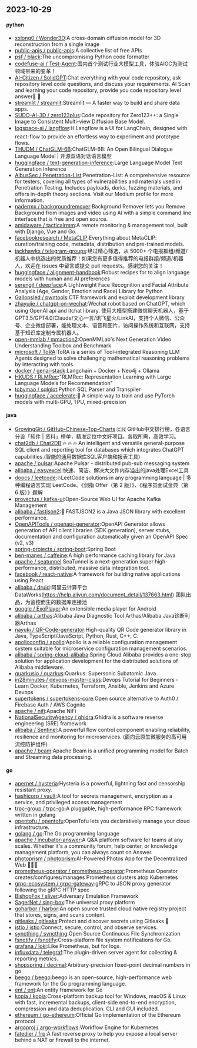 ## 2023-10-29

#### python
* [xxlong0 / Wonder3D](https://github.com/xxlong0/Wonder3D):A cross-domain diffusion model for 3D reconstruction from a single image
* [public-apis / public-apis](https://github.com/public-apis/public-apis):A collective list of free APIs
* [psf / black](https://github.com/psf/black):The uncompromising Python code formatter
* [codefuse-ai / Test-Agent](https://github.com/codefuse-ai/Test-Agent):国内首个测试行业大模型工具，体验AIGC为测试领域带来的变革！
* [AI-Citizen / SolidGPT](https://github.com/AI-Citizen/SolidGPT):Chat everything with your code repository, ask repository level code questions, and discuss your requirements. AI Scan and learning your code repository, provide you code repository level answer🧱 🧱
* [streamlit / streamlit](https://github.com/streamlit/streamlit):Streamlit — A faster way to build and share data apps.
* [SUDO-AI-3D / zero123plus](https://github.com/SUDO-AI-3D/zero123plus):Code repository for Zero123++: a Single Image to Consistent Multi-view Diffusion Base Model.
* [logspace-ai / langflow](https://github.com/logspace-ai/langflow):⛓️ Langflow is a UI for LangChain, designed with react-flow to provide an effortless way to experiment and prototype flows.
* [THUDM / ChatGLM-6B](https://github.com/THUDM/ChatGLM-6B):ChatGLM-6B: An Open Bilingual Dialogue Language Model | 开源双语对话语言模型
* [huggingface / text-generation-inference](https://github.com/huggingface/text-generation-inference):Large Language Model Text Generation Inference
* [AlbusSec / Penetration-List](https://github.com/AlbusSec/Penetration-List):Penetration-List: A comprehensive resource for testers, covering all types of vulnerabilities and materials used in Penetration Testing. Includes payloads, dorks, fuzzing materials, and offers in-depth theory sections. Visit our Medium profile for more information.
* [nadermx / backgroundremover](https://github.com/nadermx/backgroundremover):Background Remover lets you Remove Background from images and video using AI with a simple command line interface that is free and open source.
* [amidaware / tacticalrmm](https://github.com/amidaware/tacticalrmm):A remote monitoring & management tool, built with Django, Vue and Go.
* [facebookresearch / MetaCLIP](https://github.com/facebookresearch/MetaCLIP):Everything about MetaCLIP: curation/training code, metadata, distribution and pre-trained models.
* [jackhawks / telegram-groups](https://github.com/jackhawks/telegram-groups):经过精心筛选，从 5000+ 个电报群组/频道/机器人中挑选出的优质推荐！如果您有更多值得推荐的电报群组/频道/机器人，欢迎在 issues 中留言或提交 pull requests。感谢您的关注！
* [huggingface / alignment-handbook](https://github.com/huggingface/alignment-handbook):Robust recipes for to align language models with human and AI preferences
* [serengil / deepface](https://github.com/serengil/deepface):A Lightweight Face Recognition and Facial Attribute Analysis (Age, Gender, Emotion and Race) Library for Python
* [Gallopsled / pwntools](https://github.com/Gallopsled/pwntools):CTF framework and exploit development library
* [zhayujie / chatgpt-on-wechat](https://github.com/zhayujie/chatgpt-on-wechat):Wechat robot based on ChatGPT, which using OpenAI api and itchat library. 使用大模型搭建微信聊天机器人，基于 GPT3.5/GPT4.0/Claude/文心一言/讯飞星火/LinkAI，支持个人微信、公众号、企业微信部署，能处理文本、语音和图片，访问操作系统和互联网，支持基于知识库定制专属机器人。
* [open-mmlab / mmaction2](https://github.com/open-mmlab/mmaction2):OpenMMLab's Next Generation Video Understanding Toolbox and Benchmark
* [microsoft / ToRA](https://github.com/microsoft/ToRA):ToRA is a series of Tool-integrated Reasoning LLM Agents designed to solve challenging mathematical reasoning problems by interacting with tools.
* [docker / genai-stack](https://github.com/docker/genai-stack):Langchain + Docker + Neo4j + Ollama
* [HKUDS / RLMRec](https://github.com/HKUDS/RLMRec):"RLMRec: Representation Learning with Large Language Models for Recommendation"
* [tobymao / sqlglot](https://github.com/tobymao/sqlglot):Python SQL Parser and Transpiler
* [huggingface / accelerate](https://github.com/huggingface/accelerate):🚀 A simple way to train and use PyTorch models with multi-GPU, TPU, mixed-precision

#### java
* [GrowingGit / GitHub-Chinese-Top-Charts](https://github.com/GrowingGit/GitHub-Chinese-Top-Charts):🇨🇳 GitHub中文排行榜，各语言分设「软件 | 资料」榜单，精准定位中文好项目。各取所需，高效学习。
* [chat2db / Chat2DB](https://github.com/chat2db/Chat2DB):🔥 🔥 🔥 An intelligent and versatile general-purpose SQL client and reporting tool for databases which integrates ChatGPT capabilities.(智能的通用数据库SQL客户端和报表工具)
* [apache / pulsar](https://github.com/apache/pulsar):Apache Pulsar - distributed pub-sub messaging system
* [alibaba / easyexcel](https://github.com/alibaba/easyexcel):快速、简洁、解决大文件内存溢出的java处理Excel工具
* [doocs / leetcode](https://github.com/doocs/leetcode):🔥LeetCode solutions in any programming language | 多种编程语言实现 LeetCode、《剑指 Offer（第 2 版）》、《程序员面试金典（第 6 版）》题解
* [provectus / kafka-ui](https://github.com/provectus/kafka-ui):Open-Source Web UI for Apache Kafka Management
* [alibaba / fastjson2](https://github.com/alibaba/fastjson2):🚄 FASTJSON2 is a Java JSON library with excellent performance.
* [OpenAPITools / openapi-generator](https://github.com/OpenAPITools/openapi-generator):OpenAPI Generator allows generation of API client libraries (SDK generation), server stubs, documentation and configuration automatically given an OpenAPI Spec (v2, v3)
* [spring-projects / spring-boot](https://github.com/spring-projects/spring-boot):Spring Boot
* [ben-manes / caffeine](https://github.com/ben-manes/caffeine):A high performance caching library for Java
* [apache / seatunnel](https://github.com/apache/seatunnel):SeaTunnel is a next-generation super high-performance, distributed, massive data integration tool.
* [facebook / react-native](https://github.com/facebook/react-native):A framework for building native applications using React
* [alibaba / druid](https://github.com/alibaba/druid):阿里云计算平台DataWorks(https://help.aliyun.com/document_detail/137663.html) 团队出品，为监控而生的数据库连接池
* [google / ExoPlayer](https://github.com/google/ExoPlayer):An extensible media player for Android
* [alibaba / arthas](https://github.com/alibaba/arthas):Alibaba Java Diagnostic Tool Arthas/Alibaba Java诊断利器Arthas
* [nayuki / QR-Code-generator](https://github.com/nayuki/QR-Code-generator):High-quality QR Code generator library in Java, TypeScript/JavaScript, Python, Rust, C++, C.
* [apolloconfig / apollo](https://github.com/apolloconfig/apollo):Apollo is a reliable configuration management system suitable for microservice configuration management scenarios.
* [alibaba / spring-cloud-alibaba](https://github.com/alibaba/spring-cloud-alibaba):Spring Cloud Alibaba provides a one-stop solution for application development for the distributed solutions of Alibaba middleware.
* [quarkusio / quarkus](https://github.com/quarkusio/quarkus):Quarkus: Supersonic Subatomic Java.
* [in28minutes / devops-master-class](https://github.com/in28minutes/devops-master-class):Devops Tutorial for Beginners - Learn Docker, Kubernetes, Terraform, Ansible, Jenkins and Azure Devops
* [supertokens / supertokens-core](https://github.com/supertokens/supertokens-core):Open source alternative to Auth0 / Firebase Auth / AWS Cognito
* [apache / nifi](https://github.com/apache/nifi):Apache NiFi
* [NationalSecurityAgency / ghidra](https://github.com/NationalSecurityAgency/ghidra):Ghidra is a software reverse engineering (SRE) framework
* [alibaba / Sentinel](https://github.com/alibaba/Sentinel):A powerful flow control component enabling reliability, resilience and monitoring for microservices. (面向云原生微服务的高可用流控防护组件)
* [apache / beam](https://github.com/apache/beam):Apache Beam is a unified programming model for Batch and Streaming data processing.

#### go
* [apernet / hysteria](https://github.com/apernet/hysteria):Hysteria is a powerful, lightning fast and censorship resistant proxy.
* [hashicorp / vault](https://github.com/hashicorp/vault):A tool for secrets management, encryption as a service, and privileged access management
* [trpc-group / trpc-go](https://github.com/trpc-group/trpc-go):A pluggable, high-performance RPC framework written in golang
* [opentofu / opentofu](https://github.com/opentofu/opentofu):OpenTofu lets you declaratively manage your cloud infrastructure.
* [golang / go](https://github.com/golang/go):The Go programming language
* [apache / incubator-answer](https://github.com/apache/incubator-answer):A Q&A platform software for teams at any scales. Whether it's a community forum, help center, or knowledge management platform, you can always count on Answer.
* [photoprism / photoprism](https://github.com/photoprism/photoprism):AI-Powered Photos App for the Decentralized Web 🌈💎✨
* [prometheus-operator / prometheus-operator](https://github.com/prometheus-operator/prometheus-operator):Prometheus Operator creates/configures/manages Prometheus clusters atop Kubernetes
* [grpc-ecosystem / grpc-gateway](https://github.com/grpc-ecosystem/grpc-gateway):gRPC to JSON proxy generator following the gRPC HTTP spec
* [BishopFox / sliver](https://github.com/BishopFox/sliver):Adversary Emulation Framework
* [SagerNet / sing-box](https://github.com/SagerNet/sing-box):The universal proxy platform
* [goharbor / harbor](https://github.com/goharbor/harbor):An open source trusted cloud native registry project that stores, signs, and scans content.
* [gitleaks / gitleaks](https://github.com/gitleaks/gitleaks):Protect and discover secrets using Gitleaks 🔑
* [istio / istio](https://github.com/istio/istio):Connect, secure, control, and observe services.
* [syncthing / syncthing](https://github.com/syncthing/syncthing):Open Source Continuous File Synchronization
* [fsnotify / fsnotify](https://github.com/fsnotify/fsnotify):Cross-platform file system notifications for Go.
* [grafana / loki](https://github.com/grafana/loki):Like Prometheus, but for logs.
* [influxdata / telegraf](https://github.com/influxdata/telegraf):The plugin-driven server agent for collecting & reporting metrics.
* [shopspring / decimal](https://github.com/shopspring/decimal):Arbitrary-precision fixed-point decimal numbers in go
* [beego / beego](https://github.com/beego/beego):beego is an open-source, high-performance web framework for the Go programming language.
* [ent / ent](https://github.com/ent/ent):An entity framework for Go
* [kopia / kopia](https://github.com/kopia/kopia):Cross-platform backup tool for Windows, macOS & Linux with fast, incremental backups, client-side end-to-end encryption, compression and data deduplication. CLI and GUI included.
* [ethereum / go-ethereum](https://github.com/ethereum/go-ethereum):Official Go implementation of the Ethereum protocol
* [argoproj / argo-workflows](https://github.com/argoproj/argo-workflows):Workflow Engine for Kubernetes
* [fatedier / frp](https://github.com/fatedier/frp):A fast reverse proxy to help you expose a local server behind a NAT or firewall to the internet.
